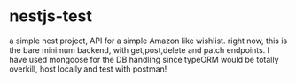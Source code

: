 # nestjs-test

a simple nest project, API for a simple Amazon like wishlist. right now, this is the bare minimum backend, with get,post,delete and patch endpoints. I have used mongoose for the DB handling since typeORM would be totally overkill, host locally and test with postman!
